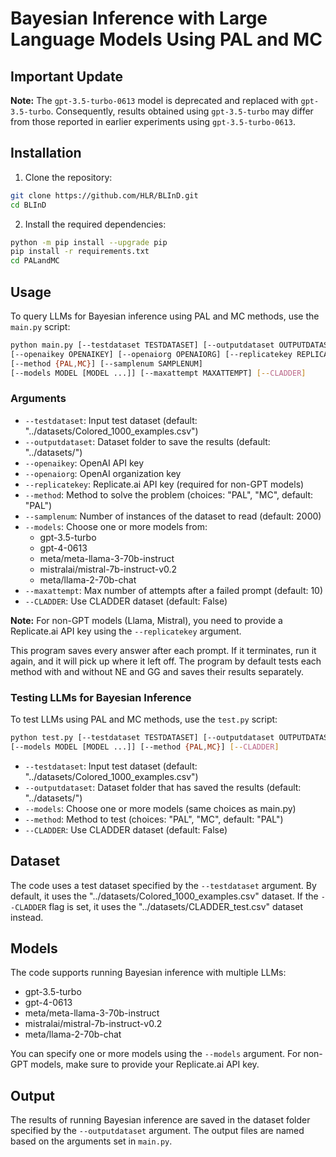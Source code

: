 # Bayesian Inference with Large Language Models Using PAL and MC

## Important Update

**Note:** The `gpt-3.5-turbo-0613` model is deprecated and replaced with `gpt-3.5-turbo`. Consequently, results obtained using `gpt-3.5-turbo` may differ from those reported in earlier experiments using `gpt-3.5-turbo-0613`.

## Installation

1. Clone the repository:
```bash
git clone https://github.com/HLR/BLInD.git
cd BLInD
```
2. Install the required dependencies:
```bash
python -m pip install --upgrade pip
pip install -r requirements.txt
cd PALandMC
```

## Usage

To query LLMs for Bayesian inference using PAL and MC methods, use the `main.py` script:
```bash
python main.py [--testdataset TESTDATASET] [--outputdataset OUTPUTDATASET] 
[--openaikey OPENAIKEY] [--openaiorg OPENAIORG] [--replicatekey REPLICATEKEY]
[--method {PAL,MC}] [--samplenum SAMPLENUM] 
[--models MODEL [MODEL ...]] [--maxattempt MAXATTEMPT] [--CLADDER]
```

### Arguments

- `--testdataset`: Input test dataset (default: "../datasets/Colored_1000_examples.csv")
- `--outputdataset`: Dataset folder to save the results (default: "../datasets/")
- `--openaikey`: OpenAI API key
- `--openaiorg`: OpenAI organization key
- `--replicatekey`: Replicate.ai API key (required for non-GPT models)
- `--method`: Method to solve the problem (choices: "PAL", "MC", default: "PAL")
- `--samplenum`: Number of instances of the dataset to read (default: 2000)
- `--models`: Choose one or more models from:
  - gpt-3.5-turbo
  - gpt-4-0613
  - meta/meta-llama-3-70b-instruct
  - mistralai/mistral-7b-instruct-v0.2
  - meta/llama-2-70b-chat
- `--maxattempt`: Max number of attempts after a failed prompt (default: 10)
- `--CLADDER`: Use CLADDER dataset (default: False)

**Note:** For non-GPT models (Llama, Mistral), you need to provide a Replicate.ai API key using the `--replicatekey` argument.

This program saves every answer after each prompt. If it terminates, run it again, and it will pick up where it left off. The program by default tests each method with and without NE and GG and saves their results separately.

### Testing LLMs for Bayesian Inference

To test LLMs using PAL and MC methods, use the `test.py` script:
```bash
python test.py [--testdataset TESTDATASET] [--outputdataset OUTPUTDATASET]
[--models MODEL [MODEL ...]] [--method {PAL,MC}] [--CLADDER]
```

- `--testdataset`: Input test dataset (default: "../datasets/Colored_1000_examples.csv")
- `--outputdataset`: Dataset folder that has saved the results (default: "../datasets/")
- `--models`: Choose one or more models (same choices as main.py)
- `--method`: Method to test (choices: "PAL", "MC", default: "PAL")
- `--CLADDER`: Use CLADDER dataset (default: False)

## Dataset

The code uses a test dataset specified by the `--testdataset` argument. By default, it uses the "../datasets/Colored_1000_examples.csv" dataset. If the `--CLADDER` flag is set, it uses the "../datasets/CLADDER_test.csv" dataset instead.

## Models

The code supports running Bayesian inference with multiple LLMs:

- gpt-3.5-turbo
- gpt-4-0613
- meta/meta-llama-3-70b-instruct
- mistralai/mistral-7b-instruct-v0.2
- meta/llama-2-70b-chat

You can specify one or more models using the `--models` argument. For non-GPT models, make sure to provide your Replicate.ai API key.

## Output

The results of running Bayesian inference are saved in the dataset folder specified by the `--outputdataset` argument. The output files are named based on the arguments set in `main.py`.
